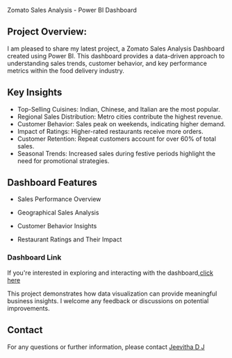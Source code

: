 Zomato Sales Analysis - Power BI Dashboard


## Project Overview:

I am pleased to share my latest project, a Zomato Sales Analysis Dashboard created using Power BI. This dashboard provides a data-driven approach to understanding sales trends, customer behavior, and key performance metrics within the food delivery industry.

## Key Insights

- Top-Selling Cuisines: Indian, Chinese, and Italian are the most popular.
- Regional Sales Distribution: Metro cities contribute the highest revenue.
- Customer Behavior: Sales peak on weekends, indicating higher demand.
- Impact of Ratings: Higher-rated restaurants receive more orders.
- Customer Retention: Repeat customers account for over 60% of total sales.
- Seasonal Trends: Increased sales during festive periods highlight the need for promotional strategies.


## Dashboard Features

- Sales Performance Overview

- Geographical Sales Analysis

- Customer Behavior Insights

- Restaurant Ratings and Their Impact

### Dashboard Link
If you're interested in exploring and interacting with the dashboard,[click here](https://app.powerbi.com/view?r=eyJrIjoiZWFkNGJmYTMtNzIzZS00Y2YyLWExYjAtOGYxNTVjYmYyMDM0IiwidCI6Ijc1NWUxZmNkLWY3YzAtNDBmNi1iMWRhLTg5NjkyNDVkNjg1ZCJ9)

This project demonstrates how data visualization can provide meaningful business insights. I welcome any feedback or discussions on potential improvements.

## Contact
For any questions or further information, please contact    [Jeevitha D J](http://jeevithadj1999@gmail.com#fragment)
